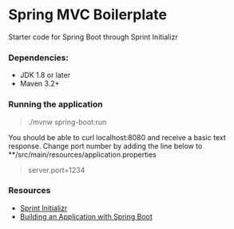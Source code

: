 # Spring MVC Boilerplate
Starter code for Spring Boot through Sprint Initializr

### Dependencies:
- JDK 1.8 or later
- Maven 3.2+

### Running the application

>./mvnw spring-boot:run

You should be able to curl localhost:8080 and receive a basic text response. 
Change port number by adding the line below to **/src/main/resources/application.properties

>server.port=1234
 
### Resources
- [Sprint Initializr](https://start.spring.io/)
- [Building an Application with Spring Boot](https://spring.io/guides/gs/spring-boot/#scratch)
